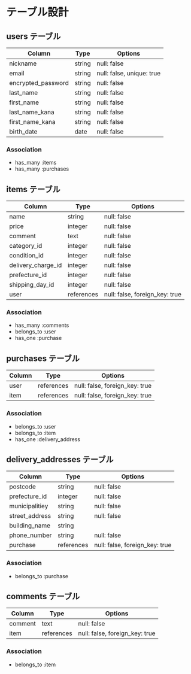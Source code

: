 # テーブル設計

## users テーブル

| Column                | Type    | Options                   |
| --------------------- | ------- | ------------------------- |
| nickname              | string  | null: false               |
| email                 | string  | null: false, unique: true |
| encrypted_password    | string  | null: false               |
| last_name             | string  | null: false               |
| first_name            | string  | null: false               |
| last_name_kana        | string  | null: false               |
| first_name_kana       | string  | null: false               |
| birth_date            | date    | null: false               |



### Association

- has_many :items
- has_many :purchases


## items テーブル

| Column             | Type       | Options                          |
| ------------------ | ---------- | -------------------------------- |
| name               | string     | null: false                      |
| price              | integer    | null: false                      |
| comment            | text       | null: false                      |
| category_id        | integer    | null: false                      |
| condition_id       | integer    | null: false                      |
| delivery_charge_id | integer    | null: false                      |
| prefecture_id      | integer    | null: false                      |
| shipping_day_id    | integer    | null: false                      |
| user               | references | null: false, foreign_key: true   |


### Association

- has_many :comments
- belongs_to :user
- has_one :purchase





## purchases テーブル

| Column             | Type       | Options                        |
| ------------------ | ---------- | ------------------------------ |
| user               | references | null: false, foreign_key: true |
| item               | references | null: false, foreign_key: true |


### Association

- belongs_to :user
- belongs_to :item
- has_one :delivery_address



## delivery_addresses テーブル

| Column               | Type       | Options                        |
| -------------------- | ---------- | ------------------------------ |
| postcode             | string     | null: false                    |
| prefecture_id        | integer    | null: false                    |
| municipalitiey       | string     | null: false                    |
| street_address       | string     | null: false                    |
| building_name        | string     |                                |
| phone_number         | string     | null: false                    |
| purchase             | references | null: false, foreign_key: true |


### Association

- belongs_to :purchase







## comments テーブル

| Column             | Type       | Options                        |
| ------------------ | ---------- | ------------------------------ |
| comment            | text       | null: false                    |
| item               | references | null: false, foreign_key: true |


### Association
- belongs_to :item